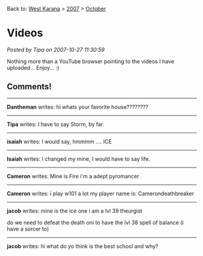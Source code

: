 Back to: [West Karana](/posts/westkarana.md) > [2007](/posts/2007/westkarana.md) > [October](./westkarana.md)
# Videos

*Posted by Tipa on 2007-10-27 11:30:59*

Nothing more than a YouTube browser pointing to the videos I have uploaded... Enjoy... :)



## Comments!

---

**Dantheman** writes: hi whats your favorite house????????

---

**Tipa** writes: I have to say Storm, by far.

---

**isaiah** writes: I would say, hmmmm .... ICE

---

**Isaiah** writes: I changed my mine, I would have to say life.

---

**Cameron** writes: Mine is Fire i'm a adept pyromancer

---

**Cameron** writes: i play w101 a lot my player name is: Camerondeathbreaker

---

**jacob** writes: mine is the ice one i am a lvl 39 theurgist

do we need to defeat the death oni to have the lvl 38 spell of balance (i have a sorcer to)

---

**jacob** writes: hi what do yo think is the best school and why?

